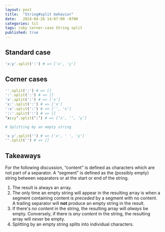 ```yaml
---
layout: post
title:  "String#split behavior"
date:   2024-04-26 14:07:00 -0700
categories: til
tags: ruby corner-case String split
published: true
---
```


## Standard case

```ruby
'x:y'.split(':') # => ['x', 'y']
```

## Corner cases

```ruby
''.split(':') # => []
':'.split(':') # => []
'x'.split(':') # => ['x']
'x:'.split(':') # => ['x']
':x'.split(':') # => ['', 'x']
'::'.split(':') # => []
‘x::y’.split(‘:’) # => [‘x’, ‘’, ‘y’]

# Splitting by an empty string

'x y'.split('') # => ['x', ' ', 'y']
''.split('') # => []
```

## Takeaways

For the following discussion, “content” is defined as characters which are not part of a separator. A “segment” is defined as the (possibly empty) string between separators or at the start or end of the string.

1. The result is always an array.
2. The only time an empty string will appear in the resulting array is when a segment containing content is *preceded* by a segment with no content. A
   trailing separator will **not** produce an empty string in the result.
3. If there's *no content* in the string, the resulting array will *always* be empty.
   Conversely, if there is *any content* in the string, the resulting array will *never* be empty.
4. Splitting by an empty string splits into individual characters.
